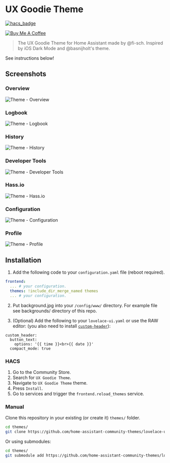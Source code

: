 # UX Goodie Theme

[![hacs_badge](https://img.shields.io/badge/HACS-Default-orange.svg)](https://github.com/custom-components/hacs)

<a href="https://www.buymeacoffee.com/fisch" target="_blank"><img src="https://www.buymeacoffee.com/assets/img/custom_images/black_img.png" alt="Buy Me A Coffee" style="height: auto !important;width: auto !important;" ></a>

> The UX Goodie Theme for Home Assistant made by @fi-sch. Inspired by iOS Dark Mode and @basnijholt's theme.

See instructions below!

## Screenshots

### Overview

![Theme - Overview](https://github.com/fi-sch/lovelace-ux-goodie-theme/raw/master/docs/theme-overview.jpg)

### Logbook

![Theme - Logbook](https://github.com/fi-sch/lovelace-ux-goodie-theme/raw/master/docs/theme-logbook.png)

### History

![Theme - History](https://github.com/fi-sch/lovelace-ux-goodie-theme/raw/master/docs/theme-history.png)

### Developer Tools

![Theme - Developer Tools](https://github.com/fi-sch/lovelace-ux-goodie-theme/raw/master/docs/theme-developer-tools.png)

### Hass.io

![Theme - Hass.io](https://github.com/fi-sch/lovelace-ux-goodie-theme/raw/master/docs/theme-hassio.png)

### Configuration

![Theme - Configuration](https://github.com/fi-sch/lovelace-ux-goodie-theme/raw/master/docs/theme-configuration.png)

### Profile

![Theme - Profile](https://github.com/fi-sch/lovelace-ux-goodie-theme/raw/master/docs/theme-profile.png)

## Installation

1. Add the following code to your `configuration.yaml` file (reboot required).

```yaml
frontend:
  ... # your configuration.
  themes: !include_dir_merge_named themes
  ... # your configuration.
```

2. Put background.jpg into your `/config/www/` directory. For example file see backgrounds/ directory of this repo.

3. (Optional) Add the following to your `lovelace-ui.yaml` or use the RAW editor: (you also need to install [`custom-header`](https://github.com/maykar/custom-header)):

```
custom_header:
  button_text:
    options: '{{ time }}<br>{{ date }}'
  compact_mode: true
```

### HACS

1. Go to the Community Store.
2. Search for `UX Goodie Theme`.
3. Navigate to `UX Goodie Theme` theme.
4. Press `Install`.
6. Go to services and trigger the `frontend.reload_themes` service.

### Manual

Clone this repository in your existing (or create it) `themes/` folder.

```bash
cd themes/
git clone https://github.com/home-assistant-community-themes/lovelace-ux-goodie-theme.git
```

Or using submodules:

```bash
cd themes/
git submodule add https://github.com/home-assistant-community-themes/lovelace-ux-goodie-theme.git
```
